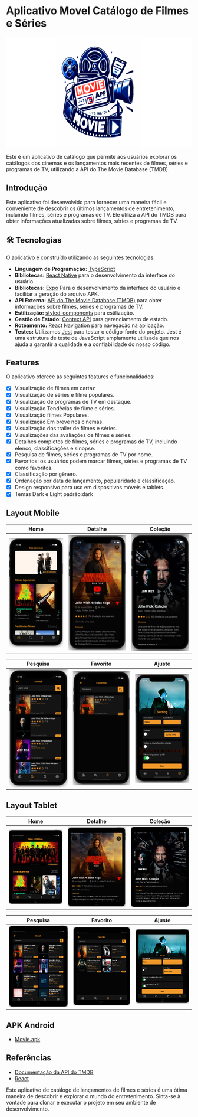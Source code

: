 # Aplicativo Movel Catálogo de Filmes e Séries

<img src="./layout/baner.png" alt="Baner" style="width:100%; height:300px">

Este é um aplicativo de catálogo que permite aos usuários explorar os catálogos dos cinemas e os lançamentos mais recentes de filmes, séries e programas de TV, utilizando a API do The Movie Database (TMDB).

## Introdução

Este aplicativo foi desenvolvido para fornecer uma maneira fácil e conveniente de descobrir os últimos lançamentos de entretenimento, incluindo filmes, séries e programas de TV. Ele utiliza a API do TMDB para obter informações atualizadas sobre filmes, séries e programas de TV.

## 🛠 Tecnologias

O aplicativo é construído utilizando as seguintes tecnologias:

- **Linguagem de Programação:** [TypeScript](https://www.typescriptlang.org/)
- **Bibliotecas:** [React Native](https://reactnative.dev/docs/getting-started) para o desenvolvimento da interface do usuário.
- **Bibliotecas:** [Expo](https://docs.expo.dev/) Para o desenvolvimento da interface do usuário e facilitar a geração do arquivo APK.
- **API Externa:** [API do The Movie Database (TMDB)](https://www.themoviedb.org/?language=pt-BR) para obter informações sobre filmes, séries e programas de TV.
- **Estilização:** [styled-components](https://styled-components.com/) para estilização.
- **Gestão de Estado:** [Context API](https://legacy.reactjs.org/docs/context.html) para gerenciamento de estado.
- **Roteamento:** [React Navigation](https://reactnavigation.org/docs/getting-started) para navegação na aplicação.
- **Testes:** Utilizamos [Jest](https://jestjs.io/pt-BR/) para testar o código-fonte do projeto. Jest é uma estrutura de teste de JavaScript amplamente utilizada que nos ajuda a garantir a qualidade e a confiabilidade do nosso código.


## Features

O aplicativo oferece as seguintes features e funcionalidades:

- [x] Visualização de filmes em cartaz
- [x] Visualização de séries e filme populares.
- [x] Visualização de programas de TV em destaque.
- [x] Visualização Tendêcias de filme e séries.
- [x] Visualização filmes Populares.
- [x] Visualização Em breve nos cinemas.
- [x] Visualização dos trailer de filmes e séries.
- [x] Visualizações das avaliações de filmes e séries.
- [x] Detalhes completos de filmes, séries e programas de TV, incluindo elenco, classificações e sinopse.
- [x] Pesquisa de filmes, séries e programas de TV por nome.
- [x] Favoritos: os usuários podem marcar filmes, séries e programas de TV como favoritos.
- [x] Classificação por gênero.
- [x] Ordenação por data de lançamento, popularidade e classificação.
- [x] Design responsivo para uso em dispositivos móveis e tablets.
- [x] Temas Dark e Light padrão:dark

## Layout Mobile

Home                            |  Detalhe                           |  Coleção
:------------------------------:|:----------------------------------:|:------------------------------------:
![m-home](./layout/m-home.png)  | ![m-detail](./layout/m-detail.png) | ![m-detail](./layout/m-colection.png)

Pesquisa                        |  Favorito                          |  Ajuste
:------------------------------:|:----------------------------------:|:------------------------------------:
![m-search](./layout/m-search.png)  | ![m-favort](./layout/m-favort.png) | ![m-settings](./layout/m-settings.png)

## Layout Tablet

Home                            |  Detalhe                           |  Coleção
:------------------------------:|:----------------------------------:|:------------------------------------:
![t-home](./layout/t-home.png)  | ![t-detail](./layout/t-detail.png) | ![t-detail](./layout/t-colection.png)

Pesquisa                        |  Favorito                          |  Ajuste
:------------------------------:|:----------------------------------:|:------------------------------------:
![t-search](./layout/t-search.png)  | ![t-favort](./layout/t-favort.png) | ![t-settings](./layout/t-settings.png)


## APK Android
- [Movie.apk](https://drive.google.com/file/d/1bM0D4l2QWJc-gWyWOywrBrJNfjAQcoUR/view?usp=share_link)
## Referências

- [Documentação da API do TMDB](https://developers.themoviedb.org/3/getting-started/introduction)
- [React](https://reactjs.org/docs/getting-started.html)

Este aplicativo de catálogo de lançamentos de filmes e séries é uma ótima maneira de descobrir e explorar o mundo do entretenimento. Sinta-se à vontade para clonar e executar o projeto em seu ambiente de desenvolvimento.
